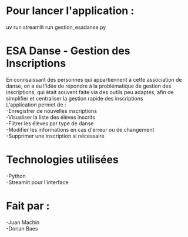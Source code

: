 # Pour lancer l'application : 
uv run streamlit run gestion_esadanse.py

# ESA Danse - Gestion des Inscriptions
En connsaissant des personnes qui appartiennent à cette association de danse, on a eu l'idée de répondre à la problématique de gestion des inscriptions, qui était souvent faite via des outils peu adaptés, afin de simplifier et centraliser la gestion rapide des inscriptions  
L'application permet de :   
  -Enregistrer de nouvelles inscriptions  
  -Visualiser la liste des élèves inscrits  
  -Filtrer les élèves par type de danse  
  -Modifier les informations en cas d'erreur ou de changement  
  -Supprimer une inscription si nécessaire  

# Technologies utilisées
-Python  
-Streamlit pour l'interface

# Fait par : 
-Juan Machin  
-Dorian Baes
